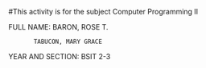 #This activity is for the subject Computer Programming II

FULL NAME: BARON, ROSE T.

           TABUCON, MARY GRACE

YEAR AND SECTION: BSIT 2-3
